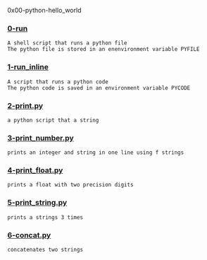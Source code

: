 0x00-python-hello_world


### [0-run](./0-run)
```
A shell script that runs a python file
The python file is stored in an enenvironment variable PYFILE
```


### [1-run_inline](./1-run_inline)
```
A script that runs a python code
The python code is saved in an environment variable PYCODE
```


### [2-print.py](./2-print.py)
```
a python script that a string
```


### [3-print_number.py](./3-print_number.py)
```
prints an integer and string in one line using f strings
```


### [4-print_float.py](./4-print_float.py)
```
prints a float with two precision digits
```



### [5-print_string.py](./5-print_string.py)
```
prints a strings 3 times
```


### [6-concat.py](./6-concat.py)
```
concatenates two strings
```



